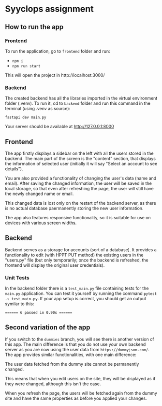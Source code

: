 # Syyclops assignment


## How to run the app

### Frontend

To run the application, go to `frontend` folder and run:
- `npm i`
- `npm run start`

This will open the project in http://localhost:3000/


### Backend

The created backend has all the libraries imported in the virtual environment folder (.venv). To run it, cd to `backend` folder and run this command in the terminal (using .venv as source):

`fastapi dev main.py`

Your server should be available at http://127.0.0.1:8000



## Frontend

The app firstly displays a sidebar on the left with all the users stored in the backend. The main part of the screen is the "content" section, that displays the information of selected user (initially it will say "Select an account to see details"). 

You are also provided a functionality of changing the user's data (name and email). After saving the changed information, the user will be saved in the local storage, so that even after refreshing the page, the user will still have the newly changed name or email. 

This changed data is lost only on the restart of the backend server, as there is no actual database paermanently storing the new user information.

The app also features responsive functionality, so it is suitable for use on devices with various screen widths.


## Backend

Backend serves as a storage for accounts (sort of a database). It provides a functionality to edit (with HPPT PUT method) the existing users in the "users.py" file (but only temporarily; once the backend is refreshed, the frontend will display the original user credentials).

### Unit Tests

In the backend folder there is a `test_main.py` file containing tests for the `main.py` application. You can test it yourself by running the command `pytest -s test_main.py`. If your app setup is correct, you should get an output symilar to this:

`====== 6 passed in 0.90s ======`


## Second variation of the app

If you switch to the `dummies` branch, you will see there is another version of this app. The main difference is that you do not use your own backend server as you are now using the user data from `https://dummyjson.com/`. The app provides similar functionalities, with one main difference:

The user data fetched from the dummy site cannot be permanently changed. 

This means that when you edit users on the site, they will be displayed as if they were changed, although this isn't the case.

When you refresh the page, the users will be fetched again from the dummy site and have the same properties as before you applied your changes.